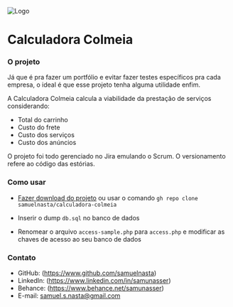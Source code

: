 ![Logo](https://play.samunasser.com.br/styles/images/logo.png)

Calculadora Colmeia
===================
### O projeto

Já que é pra fazer um portfólio e evitar fazer testes específicos pra cada empresa, o ideal é que esse projeto tenha alguma utilidade enfim.

A Calculadora Colmeia calcula a viabilidade da prestação de serviços considerando:
- Total do carrinho
- Custo do frete
- Custo dos serviços
- Custo dos anúncios

O projeto foi todo gerenciado no Jira emulando o Scrum.
O versionamento refere ao código das estórias.

### Como usar

* [Fazer download do projeto](https://github.com/samuelnasta/calculadora-colmeia/archive/refs/heads/main.zip) ou usar o comando `gh repo clone samuelnasta/calculadora-colmeia`

* Inserir o dump `db.sql` no banco de dados

* Renomear o arquivo `access-sample.php` para `access.php` e modificar as chaves de acesso ao seu banco de dados

### Contato

* GitHub: (https://www.github.com/samuelnasta)
* LinkedIn: (https://www.linkedin.com/in/samunasser)
* Behance: (https://www.behance.net/samunasser)
* E-mail: [samuel.s.nasta@gmail.com](mailto:samuel.s.nasta@gmail.com)